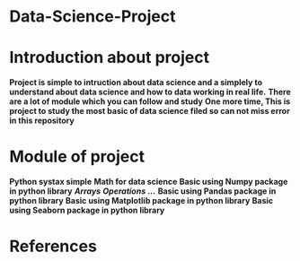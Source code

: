 # Data-Science-Project

# Introduction about project
  **Project is simple to intruction about data science and a simplely to understand about data science and how to data working in real life.**
  **There are a lot of module which you can follow and study**
  **One more time, This is project to study the most basic of data science filed so can not miss error in this repository**
# Module of project
  **Python systax simple**
  **Math for data science**
  **Basic using Numpy package in python library**
    ***Arrays***
    ***Operations***
    ***...***
  **Basic using Pandas package in python library**
  **Basic using Matplotlib package in python library**
  **Basic using Seaborn package in python library**
# References